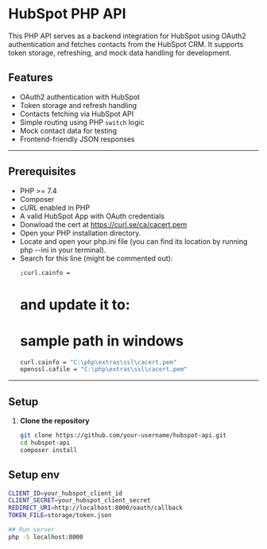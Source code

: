 # HubSpot PHP API

This PHP API serves as a backend integration for HubSpot using OAuth2 authentication and fetches contacts from the HubSpot CRM. It supports token storage, refreshing, and mock data handling for development.

## Features

- OAuth2 authentication with HubSpot
- Token storage and refresh handling
- Contacts fetching via HubSpot API
- Simple routing using PHP `switch` logic
- Mock contact data for testing
- Frontend-friendly JSON responses

---

## Prerequisites

- PHP >= 7.4
- Composer
- cURL enabled in PHP
- A valid HubSpot App with OAuth credentials
- Donwload the cert at https://curl.se/ca/cacert.pem
- Open your PHP installation directory.
- Locate and open your php.ini file (you can find its location by running php --ini in your terminal).
- Search for this line (might be commented out):
  ```bash
  ;curl.cainfo =
  ```
  # and update it to:
  # sample path in windows
  ```bash
  curl.cainfo = "C:\php\extras\ssl\cacert.pem" 
  openssl.cafile = "C:\php\extras\ssl\cacert.pem" 
  ```
---

## Setup

1. **Clone the repository**
   ```bash
   git clone https://github.com/your-username/hubspot-api.git
   cd hubspot-api
   composer install

## Setup env
  ```bash
  CLIENT_ID=your_hubspot_client_id
  CLIENT_SECRET=your_hubspot_client_secret
  REDIRECT_URI=http://localhost:8000/oauth/callback
  TOKEN_FILE=storage/token.json

## Run server
  php -S localhost:8000
